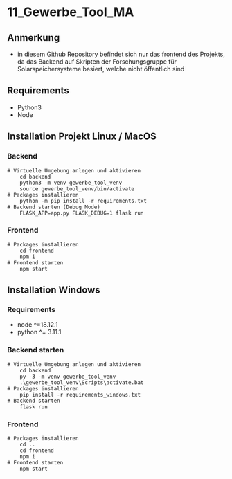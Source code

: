 # 11_Gewerbe_Tool_MA

## Anmerkung 
* in diesem Github Repository befindet sich nur das frontend des Projekts, da das Backend auf Skripten der Forschungsgruppe für Solarspeichersysteme basiert, welche nicht öffentlich sind 

## Requirements 
* Python3 
* Node 

## Installation Projekt Linux / MacOS

### Backend

```
# Virtuelle Umgebung anlegen und aktivieren
    cd backend
    python3 -m venv gewerbe_tool_venv
    source gewerbe_tool_venv/bin/activate
# Packages installieren
    python -m pip install -r requirements.txt
# Backend starten (Debug Mode)
    FLASK_APP=app.py FLASK_DEBUG=1 flask run
```

### Frontend

```
# Packages installieren
    cd frontend
    npm i
# Frontend starten
    npm start
```

## Installation Windows 

### Requirements 
* node ^=18.12.1
* python ^= 3.11.1

### Backend starten 

```
# Virtuelle Umgebung anlegen und aktivieren 
    cd backend 
    py -3 -m venv gewerbe_tool_venv
    .\gewerbe_tool_venv\Scripts\activate.bat
# Packages installieren 
    pip install -r requirements_windows.txt
# Backend starten 
    flask run 
```

### Frontend 
```
# Packages installieren 
    cd .. 
    cd frontend 
    npm i 
# Frontend starten 
    npm start 
```
